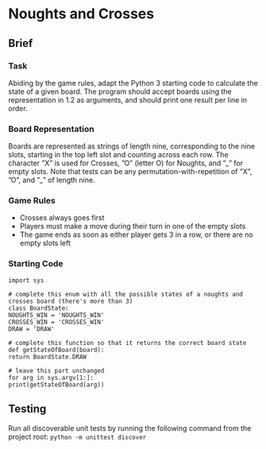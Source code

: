 # Noughts and Crosses

## Brief

### Task
Abiding by the game rules, adapt the Python 3 starting code to calculate the state of a given board. The program should accept boards using the representation in 1.2 as arguments, and should print one result per line in order.

### Board Representation
Boards are represented as strings of length nine, corresponding to the nine slots, starting in the top left slot and counting across each row. The character ”X” is used for Crosses, ”O” (letter O) for Noughts, and ”\_” for empty slots. Note that tests can be any permutation-with-repetition of ”X”, ”O”, and ”\_” of length nine.

### Game Rules
- Crosses always goes first
- Players must make a move during their turn in one of the empty slots
- The game ends as soon as either player gets 3 in a row, or there are no empty slots left

### Starting Code
```
import sys

# complete this enum with all the possible states of a noughts and crosses board (there's more than 3)
class BoardState:
NOUGHTS_WIN = 'NOUGHTS_WIN'
CROSSES_WIN = 'CROSSES_WIN'
DRAW = 'DRAW'

# complete this function so that it returns the correct board state
def getStateOfBoard(board):
return BoardState.DRAW

# leave this part unchanged
for arg in sys.argv[1:]:
print(getStateOfBoard(arg))
```

## Testing

Run all discoverable unit tests by running the following command from the project root:
```python -m unittest discover```